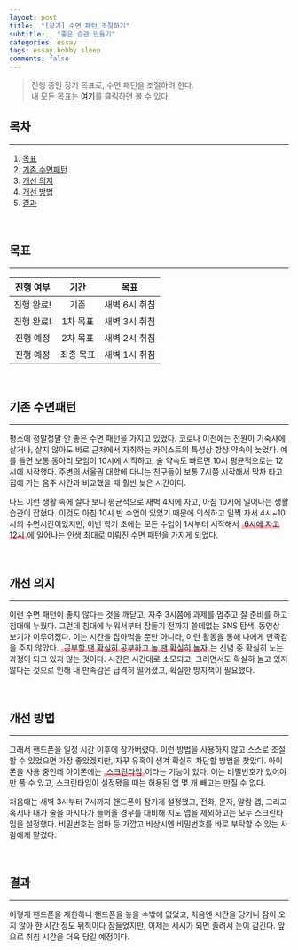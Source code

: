 ```yaml
---
layout: post  
title:  "[장기] 수면 패턴 조절하기"  
subtitle:   "좋은 습관 만들기"  
categories: essay  
tags: essay hobby sleep  
comments: false
---
```


> 진행 중인 장기 목표로, 수면 패턴을 조절하려 한다.  
내 모든 목표는 [여기](/essay/2020/10/01/make-me-higher/)를 클릭하면 볼 수 있다.  

## 목차

---

1. [목표](#목표)  
2. [기존 수면패턴](#기존-수면패턴)  
3. [개선 의지](#개선-의지)  
4. [개선 방법](#개선-방법)  
5. [결과](#결과)  

<br>

## 목표

---

|진행 여부|기간|목표|
|:------:|:---:|:---:|
|진행 완료!|기존|새벽 6시 취침|
|진행 완료!|1차 목표|새벽 3시 취침|
|진행 예정|2차 목표|새벽 2시 취침|
|진행 예정|최종 목표|새벽 1시 취침|

<br>

## 기존 수면패턴  

---

평소에 정말정말 안 좋은 수면 패턴을 가지고 있었다. 코로나 이전에는 전원이 기숙사에 살거나, 살지 않아도 바로 근처에서 자취하는 카이스트의 특성상 항상 약속이 늦었다. 예를 들면 보통 동아리 모임이 10시에 시작하고, 술 약속도 빠르면 10시 평균적으로는 12시에 시작했다. 주변의 서울권 대학에 다니는 친구들이 보통 7시쯤 시작해서 막차 타고 집에 가는 음주 시간과 비교했을 때 훨씬 늦은 시간이다.  

나도 이런 생활 속에 살다 보니 평균적으로 새벽 4시에 자고, 아침 10시에 일어나는 생활습관이 잡혔다. 이것도 아침 10시 반 수업이 있었기 때문에 의식하고 일찍 자서 4시~10시의 수면시간이었지만, 이번 학기 초에는 모든 수업이 1시부터 시작해서 <span style="padding: 0 5px; background: linear-gradient(transparent 65%, #ffb2b7 66%, #ffb2b7 100%);">6시에 자고 12시</span>에 일어나는 인생 최대로 미뤄진 수면 패턴을 가지게 되었다.  

<br>

## 개선 의지  

---

이런 수면 패턴이 좋지 않다는 것을 깨닫고, 자주 3시쯤에 과제를 멈추고 잘 준비를 하고 침대에 누웠다. 그런데 침대에 누워서부터 잠들기 전까지 쓸데없는 SNS 탐색, 동영상 보기가 이루어졌다. 이는 시간을 잡아먹을 뿐만 아니라, 이런 활동을 통해 나에게 만족감을 주지 않았다. <span style="padding: 0 5px; background: linear-gradient(transparent 65%, #ffb2b7 66%, #ffb2b7 100%);">공부할 땐 확실히 공부하고 놀 땐 확실히 놀자</span>는 신념 중 확실히 노는 과정이 되고 있지 않는 것이다. 시간은 시간대로 소모되고, 그러면서도 확실히 놀고 있지 않다는 것으로 인해 내 만족감은 급격히 떨어졌고, 확실한 방지책이 필요했다.  

<br>

## 개선 방법  

---

그래서 핸드폰을 일정 시간 이후에 잠가버렸다. 이런 방법을 사용하지 않고 스스로 조절할 수 있었으면 가장 좋았겠지만, 자꾸 유혹이 생겨 확실히 차단할 방법을 찾았다. 아이폰을 사용 중인데 아이폰에는 <span style="padding: 0 5px; background: linear-gradient(transparent 65%, #ffb2b7 66%, #ffb2b7 100%);">스크린타임</span>이라는 기능이 있다. 이는 비밀번호가 있어야만 풀 수 있고, 스크린타임이 설정됐을 때는 허용된 앱 몇 개 빼고는 만질 수 없다.  

처음에는 새벽 3시부터 7시까지 핸드폰이 잠기게 설정했고, 전화, 문자, 알람 앱, 그리고 혹시나 내가 술을 마시다가 들어올 경우를 대비해 지도 앱을 제외하고는 모두 스크린타임을 설정했다. 비밀번호는 엄마 등 가깝고 비상시엔 비밀번호를 바로 부탁할 수 있는 사람에게 맡겼다.

<br>

## 결과  

---

이렇게 핸드폰을 제한하니 핸드폰을 놓을 수밖에 없었고, 처음엔 시간을 당기니 잠이 오지 않아 한 시간 정도 뒤척이다 잠들었지만, 이제는 세시가 되면 졸려서 눈이 감긴다. 앞으로 취침 시간을 더욱 당길 예정이다.